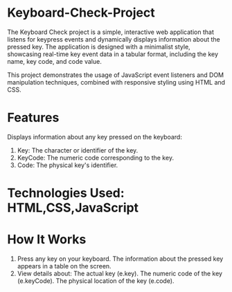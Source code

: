 # Keyboard-Check-Project
The Keyboard Check project is a simple, interactive web application that listens for keypress events and dynamically displays information about the pressed key. The application is designed with a minimalist style, showcasing real-time key event data in a tabular format, including the key name, key code, and code value.

This project demonstrates the usage of JavaScript event listeners and DOM manipulation techniques, combined with responsive styling using HTML and CSS.


# Features 
Displays information about any key pressed on the keyboard:
1. Key: The character or identifier of the key.
2. KeyCode: The numeric code corresponding to the key.
3. Code: The physical key's identifier.

# Technologies Used: HTML,CSS,JavaScript

# How It Works
1. Press any key on your keyboard.
   The information about the pressed key appears in a table on the screen.
2. View details about:
   The actual key (e.key).
   The numeric code of the key (e.keyCode).
   The physical location of the key (e.code).
